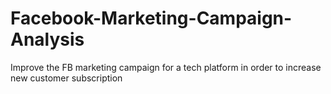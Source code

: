 # Facebook-Marketing-Campaign-Analysis
Improve the FB marketing campaign  for a tech platform in order to increase new customer subscription
